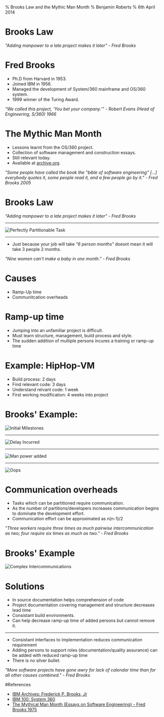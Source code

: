 % Brooks Law and the Mythic Man Month
% Benjamin Roberts
% 6th April 2014

# Brooks Law
_"Adding manpower to a late project makes it later" -  Fred Brooks_


# Fred Brooks
 - Ph.D from Harvard in 1953.
 - Joined IBM in 1956.
 - Managed the development of System/360 mainframe and OS/360 system.
 - 1999 winner of the Turing Award.

_“We called this project, ‘You bet your company.’” - Robert Evans (Head of Engineering, S/360) 1966_


# The Mythic Man Month
 - Lessons learnt from the OS/360 project.
 - Collection of software management and construction essays.
 - Still relevant today.
 - Available at [archive.org][archive_book].

_"Some people have called the book the "bible of software engineering" [...] everybody quotes it, some people read it, and a few people go by it." - Fred Brooks 2005_

# Brooks Law
_"Adding manpower to a late project makes it later" - Fred Brooks_

----------------

![Perfectly Partitionable Task][perfect_project]

----------------

 - Just because your job will take _"6 person months"_ doesnt mean it will take 3 people 2 months.

_"Nine women can't make a baby in one month." - Fred Brooks_

# Causes
 - Ramp-Up time
 - Communitcation overheads


# Ramp-up time
 - Jumping into an unfamiliar project is difficult.
 - Must learn structure, management, build process and style.
 - The sudden addition of multiple persons incures a training or ramp-up time


# Example: HipHop-VM
 - Build process: 2 days
 - Find relevant code: 3 days
 - Understand relvant code: 1 week
 - First working modification: 4 weeks into project

# Brooks' Example:
![Initial Milestones][milestones_expectation]

-----------

![Delay Incurred][milestones_delay]

-----------

![Man power added][milestones_result]

-----------

![Oops][train_wreck]

# Communication overheads
 - Tasks which can be partitioned require communication.
 - As the number of partitions/developers increases communication begins to dominate the development effort.
 - Communication effort can be approximated as n(n-1)/2

_"Three workers require three times as much pairwise intercommunication as two; four require six times as much as two." - Fred Brooks_


# Brooks' Example
![Complex Intercommunications][communications_scale]

# Solutions
 - In source documentation helps comprehension of code
 - Project documentation covering management and structure decreases lead time
 - Consistant build environments.
 - Can help decrease ramp-up time of added persons but cannot remove it.

----------------

 - Consistant interfaces to implementation reduces communication requirement
 - Adding persons to support roles (documentation/quality assurance) can be added with reduced ramp-up time
 - There is no silver bullet.

 _"More software projects have gone awry for lack of calendar time than for all other causes combined." - Fred Brooks_


#References
- [IBM Archives: Frederick P. Brooks, Jr][ibm_brooks]
- [IBM 100: System 360][ibm_360]
- [The Mythical Man Month (Essays on Software Engineering) - Fred Brooks 1975][archive_book]


[links to]: references
[ibm_brooks]: http://www-03.ibm.com/ibm/history/exhibits/builders/builders_brooksjr.html
[archive_book]: https://archive.org/details/mythicalmanmonth00fred
[ibm_360]: http://www-03.ibm.com/ibm/history/ibm100/us/en/icons/system360/words/


[image]: links
[perfect_project]: images/perfect-partitionable.png
[communication_project]: images/complex-interaction.png
[milestones_expectation]: images/milestones.png
[milestones_delay]: images/delay.png
[milestones_result]: images/result.png
[train_wreck]: http://redpenofdoomdotcom.files.wordpress.com/2011/02/train-wreck.jpg
[communications_scale]: images/complex-interaction.png
